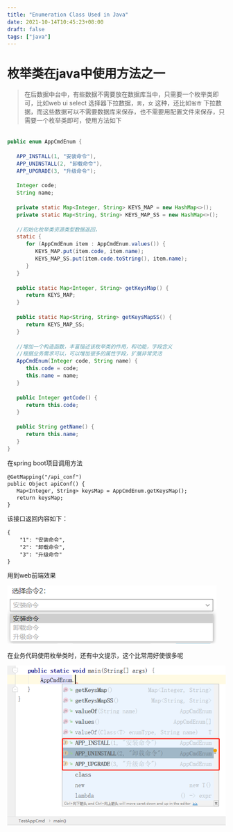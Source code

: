 ```yaml
---
title: "Enumeration Class Used in Java"
date: 2021-10-14T10:45:23+08:00
draft: false
tags: ["java"]
---
```


# 枚举类在java中使用方法之一

> 在后数据中台中，有些数据不需要放在数据库当中，只需要一个枚举类即可，比如web ui select 选择器下拉数据，`男`，`女` 这种，还比如`省市` 下拉数据，而这些数据可以不需要数据库来保存，也不需要用配置文件来保存，只需要一个枚举类即可，使用方法如下

```JAVA

public enum AppCmdEnum {

   APP_INSTALL(1, "安装命令"),
   APP_UNINSTALL(2, "卸载命令"),
   APP_UPGRADE(3, "升级命令");

   Integer code;
   String name;

   private static Map<Integer, String> KEYS_MAP = new HashMap<>();
   private static Map<String, String> KEYS_MAP_SS = new HashMap<>();

   //初始化枚举类资源类型数据返回，
   static {
      for (AppCmdEnum item : AppCmdEnum.values()) {
         KEYS_MAP.put(item.code, item.name);
         KEYS_MAP_SS.put(item.code.toString(), item.name);
      }
   }

   public static Map<Integer, String> getKeysMap() {
      return KEYS_MAP;
   }

   public static Map<String, String> getKeysMapSS() {
      return KEYS_MAP_SS;
   }

   //增加一个构造函数，丰富描述该枚举类的作用，和功能，字段含义
   //根据业务需求可以，可以增加很多的属性字段，扩展非常灵活
   AppCmdEnum(Integer code, String name) {
      this.code = code;
      this.name = name;
   }

   public Integer getCode() {
      return this.code;
   }

   public String getName() {
      return this.name;
   }
}

```



在spring boot项目调用方法

```
@GetMapping("/api_conf")
public Object apiConf() {
   Map<Integer, String> keysMap = AppCmdEnum.getKeysMap();
   return keysMap;
}
```

该接口返回内容如下：

```
{
	"1": "安装命令",
	"2": "卸载命令",
	"3": "升级命令"
}
```

用到web前端效果

![image-20211014110500057](image-20211014110500057.png)

在业务代码使用枚举类时，还有中文提示，这个比常用好使很多呢

![image-20211014110845695](image-20211014110845695.png)